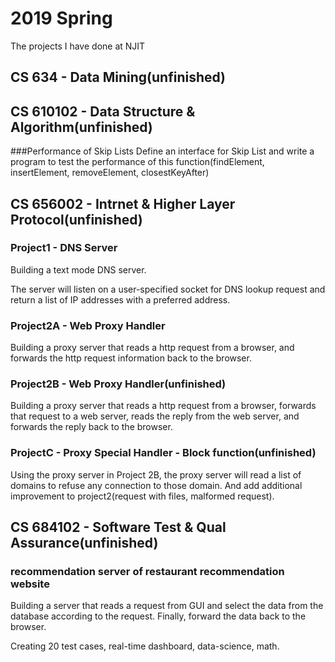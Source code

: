# 2019 Spring
The projects I have done at NJIT

## CS 634 - Data Mining(unfinished)

## CS 610102 - Data Structure & Algorithm(unfinished)
###Performance of Skip Lists
Define an interface for Skip List and write a program to test the performance of this function(findElement, insertElement, removeElement, closestKeyAfter)

## CS 656002 - Intrnet & Higher Layer Protocol(unfinished)

### Project1 - DNS Server
Building a text mode DNS server. 

The server will listen on a user-specified socket for DNS lookup request and return a list of IP addresses with a preferred address.

### Project2A - Web Proxy Handler
Building a proxy server that reads a http request from a browser, and forwards the http request information back to the browser.

### Project2B - Web Proxy Handler(unfinished)
Building a proxy server that reads a http request from a browser, forwards that request to a web server, reads the reply from the web server, and forwards the reply back to the browser.

### ProjectC - Proxy Special Handler - Block function(unfinished)
Using the proxy server in Project 2B, the proxy server will read a list of domains to refuse any connection to those domain. And add additional improvement to project2(request with files, malformed request).

## CS 684102 - Software Test & Qual Assurance(unfinished)
### recommendation server of restaurant recommendation website
Building a server that reads a request from GUI and select the data from the database according to the request.
Finally, forward the data back to the browser.

Creating 20 test cases, real-time dashboard, data-science, math. 
